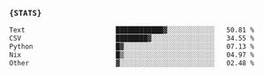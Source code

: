 ### `{STATS}` 
<!--START_SECTION:waka-->

```txt
Text                       ████████████▓░░░░░░░░░░░░   50.81 %
CSV                        ████████▓░░░░░░░░░░░░░░░░   34.55 %
Python                     █▓░░░░░░░░░░░░░░░░░░░░░░░   07.13 %
Nix                        █▒░░░░░░░░░░░░░░░░░░░░░░░   04.97 %
Other                      ▓░░░░░░░░░░░░░░░░░░░░░░░░   02.48 %
```

<!--END_SECTION:waka-->
